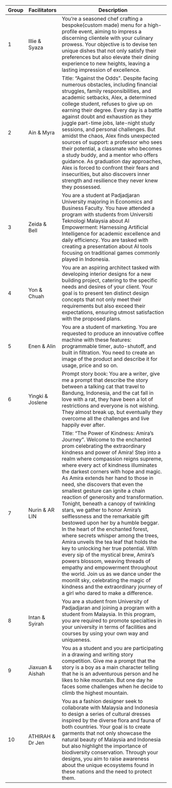 

| Group | Facilitators     | Description                                                                                                                                                                                                                                                                                                                                                                                                                                                                                                                                                                                                                                                                                                                                                                                                                                                                                                                                                                                                                             |
| ----- | ---------------- | --------------------------------------------------------------------------------------------------------------------------------------------------------------------------------------------------------------------------------------------------------------------------------------------------------------------------------------------------------------------------------------------------------------------------------------------------------------------------------------------------------------------------------------------------------------------------------------------------------------------------------------------------------------------------------------------------------------------------------------------------------------------------------------------------------------------------------------------------------------------------------------------------------------------------------------------------------------------------------------------------------------------------------------- |
| 1     | Illie & Syaza    | You’re a seasoned chef crafting a bespoke(custom made) menu for a high-profile event, aiming to impress a discerning clientele with your culinary prowess. Your objective is to devise ten unique dishes that not only satisfy their preferences but also elevate their dining experience to new heights, leaving a lasting impression of excellence.                                                                                                                                                                                                                                                                                                                                                                                                                                                                                                                                                                                                                                                                                   |
| 2     | Ain & Myra       | Title: “Against the Odds”. Despite facing numerous obstacles, including financial struggles, family responsibilities, and academic setbacks, Alex, a determined college student, refuses to give up on earning their degree. Every day is a battle against doubt and exhaustion as they juggle part-time jobs, late-night study sessions, and personal challenges. But amidst the chaos, Alex finds unexpected sources of support: a professor who sees their potential, a classmate who becomes a study buddy, and a mentor who offers guidance. As graduation day approaches, Alex is forced to confront their fears and insecurities, but also discovers inner strength and resilience they never knew they possessed.                                                                                                                                                                                                                                                                                                               |
| 3     | Zeida & Bell     | You are a student at Padjadjaran University majoring in Economics and Business Faculty. You have attended a program with students from Universiti Teknologi Malaysia about AI Empowerment: Harnessing Artificial Intelligence for academic excellence and daily efficiency. You are tasked with creating a presentation about AI tools focusing on traditional games commonly played in Indonesia.                                                                                                                                                                                                                                                                                                                                                                                                                                                                                                                                                                                                                                      |
| 4     | Yon & Chuah      | You are an aspiring architect tasked with developing interior designs for a new building project, catering to the specific needs and desires of your client. Your goal is to present ten distinct design concepts that not only meet their requirements but also exceed their expectations, ensuring utmost satisfaction with the proposed plans.                                                                                                                                                                                                                                                                                                                                                                                                                                                                                                                                                                                                                                                                                       |
| 5     | Enen & Alin      | You are a student of marketing. You are requested to produce an innovative coffee machine with these features: programmable timer, auto-shutoff, and built in filtration. You need to create an image of the product and describe it for usage, price and so on.                                                                                                                                                                                                                                                                                                                                                                                                                                                                                                                                                                                                                                                                                                                                                                        |
| 6     | Yingki & Joslene | Prompt story book: You are a writer, give me a prompt that describe the story between a talking cat that travel to Bandung, Indonesia, and the cat fall in love with a rat, they have been a lot of restrictions and everyone is not wishing. They almost break up, but eventually they overcome all the challenges and live happily ever after.                                                                                                                                                                                                                                                                                                                                                                                                                                                                                                                                                                                                                                                                                        |
| 7     | Nurin & AR LIN   | Title: “The Power of Kindness: Amira’s Journey”. Welcome to the enchanted prom celebrating the extraordinary kindness and power of Amira! Step into a realm where compassion reigns supreme, where every act of kindness illuminates the darkest corners with hope and magic. As Amira extends her hand to those in need, she discovers that even the smallest gesture can ignite a chain reaction of generosity and transformation. Tonight, beneath a canopy of twinkling stars, we gather to honor Amira’s selflessness and the remarkable gift bestowed upon her by a humble beggar. In the heart of the enchanted forest, where secrets whisper among the trees, Amira unveils the tea leaf that holds the key to unlocking her true potential. With every sip of the mystical brew, Amira’s powers blossom, weaving threads of empathy and empowerment throughout the world. Join us as we dance under the moonlit sky, celebrating the magic of kindness and the extraordinary journey of a girl who dared to make a difference. |
| 8     | Intan & Syirah   | You are a student from University of Padjadjaran and joining a program with a student from Malaysia. In this program, you are required to promote specialties in your university in terms of facilities and courses by using your own way and uniqueness.                                                                                                                                                                                                                                                                                                                                                                                                                                                                                                                                                                                                                                                                                                                                                                               |
| 9     | Jiaxuan & Aishah | You as a student and you are participating in a drawing and writing story competition. Give me a prompt that the story is a boy as a main character telling that he is an adventurous person and he likes to hike mountain. But one day he faces some challenges when he decide to climb the highest mountain.                                                                                                                                                                                                                                                                                                                                                                                                                                                                                                                                                                                                                                                                                                                          |
| 10    | ATHIRAH & Dr Jen | You as a fashion designer seek to collaborate with Malaysia and Indonesia to design a series of cultural dresses inspired by the diverse flora and fauna of both countries. Your goal is to create garments that not only showcase the natural beauty of Malaysia and Indonesia but also highlight the importance of biodiversity conservation. Through your designs, you aim to raise awareness about the unique ecosystems found in these nations and the need to protect them.                                                                                                                                                                                                                                                                                                                                                                                                                                                                                                                                                       |
